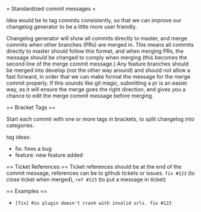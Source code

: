 = Standardized commit messages =

Idea would be to tag commits consistently, so that we can improve our changelog generator to be a little more user friendly.

Changelog generator will show all commits directly to master, and merge commits when other branches (PRs) are merged in.
This means all commits directly to master should follow this format, and when merging PRs, the message should be changed to comply when merging (this becomes the second line of the merge commit message.)
Any feature branches should be merged into develop (not the other way around) and should not allow a fast forward, in order that we can make format the message for the merge commit properly. If this sounds like git magic, submitting a pr is an easier way, as it will ensure the merge goes the right direction, and gives you a chance to edit the merge commit message before merging.

== Bracket Tags ==

Start each commit with one or more tags in brackets, to split changelog into categories.

tag ideas:
* fix: fixes a bug
* feature: new feature added


== Ticket References ==
Ticket references should be at the end of the commit message, references can be to github tickets or issues. `fix #123` (to close ticket when merged), `ref #123` (to put a message in ticket)

== Examples ==

* `[fix] Rss plugin doesn't crash with invalid urls. fix #123`